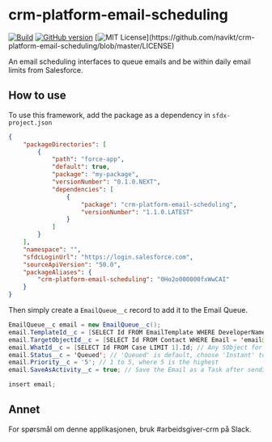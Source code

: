 # crm-platform-email-scheduling

[![Build](https://github.com/navikt/crm-platform-email-scheduling/workflows/master/badge.svg)](https://github.com/navikt/crm-platform-email-scheduling/actions?query=workflow%3ABuild)
[![GitHub version](https://badgen.net/github/release/navikt/crm-platform-email-scheduling/stable)](https://github.com/navikt/crm-platform-email-scheduling)
[![MIT License](https://img.shields.io/apm/l/atomic-design-ui.svg?)](https://github.com/navikt/crm-platform-email-scheduling/blob/master/LICENSE)

An email scheduling interfaces to queue emails and be within daily email limits from Salesforce.

## How to use

To use this framework, add the package as a dependency in `sfdx-project.json`

```json
{
    "packageDirectories": [
        {
            "path": "force-app",
            "default": true,
            "package": "my-package",
            "versionNumber": "0.1.0.NEXT",
            "dependencies": [
                {
                    "package": "crm-platform-email-scheduling",
                    "versionNumber": "1.1.0.LATEST"
                }
            ]
        }
    ],
    "namespace": "",
    "sfdcLoginUrl": "https://login.salesforce.com",
    "sourceApiVersion": "50.0",
    "packageAliases": {
        "crm-platform-email-scheduling": "0Ho2o000000fxWwCAI"
    }
}
```

Then simply create a `EmailQueue__c` record to add it to the Email Queue.

```java
EmailQueue__c email = new EmailQueue__c();
email.TemplateId__c = [SELECT Id FROM EmailTemplate WHERE DeveloperName = 'your_template' LIMIT 1].Id;
email.TargetObjectId__c = [SELECT Id FROM Contact WHERE Email = 'email@nav.no' LIMIT 1].Id; // Any Contact, Lead or User
email.WhatId__c = [SELECT Id FROM Case LIMIT 1].Id; // Any SObject for merge fields in EmailTemplate
email.Status__c = 'Queued'; // 'Queued' is default, choose 'Instant' to skip the queue
email.Priority__c = '5'; // 1 to 5, where 5 is the highest
email.SaveAsActivity__c = true; // Save the Email as a Task after sending

insert email;
```


## Annet

For spørsmål om denne applikasjonen, bruk #arbeidsgiver-crm på Slack.
